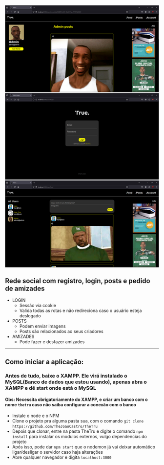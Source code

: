 ![Screenshot](https://raw.githubusercontent.com/TheJoaoCastro/TheTru/main/public/images/images%20README/print1.png)
![Screenshot](https://raw.githubusercontent.com/TheJoaoCastro/TheTru/main/public/images/images%20README/print3.png)
![Screenshot](https://raw.githubusercontent.com/TheJoaoCastro/TheTru/main/public/images/images%20README/print2.png)

## Rede social com registro, login, posts e pedido de amizades
- LOGIN
  - Sessão via cookie
  - Valida todas as rotas e não redireciona caso o usuário esteja deslogado
- POSTS
  - Podem enviar imagens
  - Posts são relacionados ao seus criadores
- AMIZADES
  - Pode fazer e desfazer amizades
<hr>

## Como iniciar a aplicação:
### Antes de tudo, baixe o XAMPP. Ele virá instalado o MySQL(Banco de dados que estou usando), apenas abra o XAMPP e dê start onde está o MySQL
#### Obs: Necessita obrigatoriamente do XAMPP, e criar um banco com o nome ``thetru`` caso não saiba configurar a conexão com o banco
- Instale o node e o NPM
- Clone o projeto pra alguma pasta sua, com o comando ``git clone https://github.com/TheJoaoCastro/TheTru``
- Depois que clonar, entre na pasta TheTru e digite o comando ``npm install`` para instalar os modulos externos, vulgo dependencias do projeto
- Após isso, pode dar ``npm start`` que o nodemon já vai deixar automático ligar/desligar o servidor caso haja alterações
- Abre qualquer navegador e digita ``localhost:3000``
